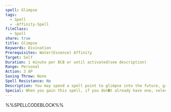 ```yaml
---
spell: Glimpse
tags:
  - Spell
  - -Affinity-Spell
fileClass:
  - Spell
share: true
title: Glimpse
Keywords: Divination
Prerequisites: Water(Essence) Affinity
Target: Self
Duration: 1 minute per BCB or until activated(see description)
Range: Personal
Action: 3 AP
Saving Throw: None
Spell Resistance: No
Description: You may spend a spell point to glimpse into the future, granting you a bonus on an attack, skill check, or other action. Additional effects, saving throws, and details are determined by the glimpse type talent applied to this spell when casting. Unless otherwise specified, once the effect has been triggered the spell ends and does not grant the bonus for an additional action.
Special: When you gain this spell, if you don�t already have one, select a single glimpse type talent that you qualify for (if you do not qualify for any wall type talents you cannot select this spell). For the purposes of prepared casters this spell does not take a slot to prepare, but also cannot be used without a glimpse type talent prepared, glimpse type talents take up slots as normal.
---
```

%%SPELLCODEBLOCK%%